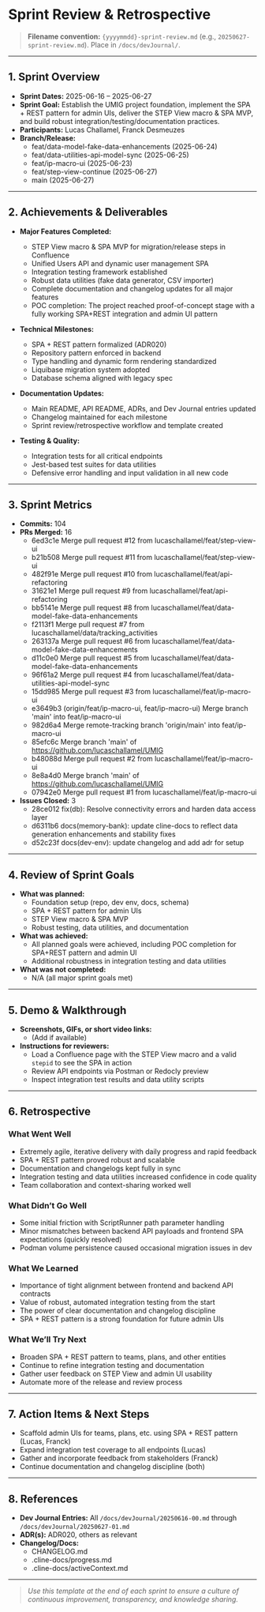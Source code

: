 # Sprint Review & Retrospective

> **Filename convention:** `{yyyymmdd}-sprint-review.md` (e.g., `20250627-sprint-review.md`). Place in `/docs/devJournal/`.

---

## 1. Sprint Overview

- **Sprint Dates:** 2025-06-16 – 2025-06-27
- **Sprint Goal:** Establish the UMIG project foundation, implement the SPA + REST pattern for admin UIs, deliver the STEP View macro & SPA MVP, and build robust integration/testing/documentation practices.
- **Participants:** Lucas Challamel, Franck Desmeuzes
- **Branch/Release:**
  - feat/data-model-fake-data-enhancements (2025-06-24)
  - feat/data-utilities-api-model-sync (2025-06-25)
  - feat/ip-macro-ui (2025-06-23)
  - feat/step-view-continue (2025-06-27)
  - main (2025-06-27)

---

## 2. Achievements & Deliverables

- **Major Features Completed:**
  - STEP View macro & SPA MVP for migration/release steps in Confluence
  - Unified Users API and dynamic user management SPA
  - Integration testing framework established
  - Robust data utilities (fake data generator, CSV importer)
  - Complete documentation and changelog updates for all major features
  - POC completion: The project reached proof-of-concept stage with a fully working SPA+REST integration and admin UI pattern

- **Technical Milestones:**
  - SPA + REST pattern formalized (ADR020)
  - Repository pattern enforced in backend
  - Type handling and dynamic form rendering standardized
  - Liquibase migration system adopted
  - Database schema aligned with legacy spec

- **Documentation Updates:**
  - Main README, API README, ADRs, and Dev Journal entries updated
  - Changelog maintained for each milestone
  - Sprint review/retrospective workflow and template created

- **Testing & Quality:**
  - Integration tests for all critical endpoints
  - Jest-based test suites for data utilities
  - Defensive error handling and input validation in all new code

---

## 3. Sprint Metrics

- **Commits:** 104
- **PRs Merged:** 16
  - 6ed3c1e Merge pull request #12 from lucaschallamel/feat/step-view-ui
  - b21b508 Merge pull request #11 from lucaschallamel/feat/step-view-ui
  - 482f91e Merge pull request #10 from lucaschallamel/feat/api-refactoring
  - 31621e1 Merge pull request #9 from lucaschallamel/feat/api-refactoring
  - bb5141e Merge pull request #8 from lucaschallamel/feat/data-model-fake-data-enhancements
  - f2113f1 Merge pull request #7 from lucaschallamel/data/tracking_activities
  - 263137a Merge pull request #6 from lucaschallamel/feat/data-model-fake-data-enhancements
  - d11c0e0 Merge pull request #5 from lucaschallamel/feat/data-model-fake-data-enhancements
  - 96f61a2 Merge pull request #4 from lucaschallamel/feat/data-utilities-api-model-sync
  - 15dd985 Merge pull request #3 from lucaschallamel/feat/ip-macro-ui
  - e3649b3 (origin/feat/ip-macro-ui, feat/ip-macro-ui) Merge branch 'main' into feat/ip-macro-ui
  - 982d6a4 Merge remote-tracking branch 'origin/main' into feat/ip-macro-ui
  - 85efc6c Merge branch 'main' of <https://github.com/lucaschallamel/UMIG>
  - b48088d Merge pull request #2 from lucaschallamel/feat/ip-macro-ui
  - 8e8a4d0 Merge branch 'main' of <https://github.com/lucaschallamel/UMIG>
  - 07942e0 Merge pull request #1 from lucaschallamel/feat/ip-macro-ui
- **Issues Closed:** 3
  - 28ce012 fix(db): Resolve connectivity errors and harden data access layer
  - d6311b6 docs(memory-bank): update cline-docs to reflect data generation enhancements and stability fixes
  - d52c23f docs(dev-env): update changelog and add adr for setup

---

## 4. Review of Sprint Goals

- **What was planned:**
  - Foundation setup (repo, dev env, docs, schema)
  - SPA + REST pattern for admin UIs
  - STEP View macro & SPA MVP
  - Robust testing, data utilities, and documentation
- **What was achieved:**
  - All planned goals were achieved, including POC completion for SPA+REST pattern and admin UI
  - Additional robustness in integration testing and data utilities
- **What was not completed:**
  - N/A (all major sprint goals met)

---

## 5. Demo & Walkthrough

- **Screenshots, GIFs, or short video links:**
  - (Add if available)
- **Instructions for reviewers:**
  - Load a Confluence page with the STEP View macro and a valid `stepid` to see the SPA in action
  - Review API endpoints via Postman or Redocly preview
  - Inspect integration test results and data utility scripts

---

## 6. Retrospective

### What Went Well
- Extremely agile, iterative delivery with daily progress and rapid feedback
- SPA + REST pattern proved robust and scalable
- Documentation and changelogs kept fully in sync
- Integration testing and data utilities increased confidence in code quality
- Team collaboration and context-sharing worked well

### What Didn’t Go Well
- Some initial friction with ScriptRunner path parameter handling
- Minor mismatches between backend API payloads and frontend SPA expectations (quickly resolved)
- Podman volume persistence caused occasional migration issues in dev

### What We Learned
- Importance of tight alignment between frontend and backend API contracts
- Value of robust, automated integration testing from the start
- The power of clear documentation and changelog discipline
- SPA + REST pattern is a strong foundation for future admin UIs

### What We’ll Try Next
- Broaden SPA + REST pattern to teams, plans, and other entities
- Continue to refine integration testing and documentation
- Gather user feedback on STEP View and admin UI usability
- Automate more of the release and review process

---

## 7. Action Items & Next Steps

- Scaffold admin UIs for teams, plans, etc. using SPA + REST pattern (Lucas, Franck)
- Expand integration test coverage to all endpoints (Lucas)
- Gather and incorporate feedback from stakeholders (Franck)
- Continue documentation and changelog discipline (both)

---

## 8. References

- **Dev Journal Entries:** All `/docs/devJournal/20250616-00.md` through `/docs/devJournal/20250627-01.md`
- **ADR(s):** ADR020, others as relevant
- **Changelog/Docs:**
  - CHANGELOG.md
  - .cline-docs/progress.md
  - .cline-docs/activeContext.md

---

> _Use this template at the end of each sprint to ensure a culture of continuous improvement, transparency, and knowledge sharing._
